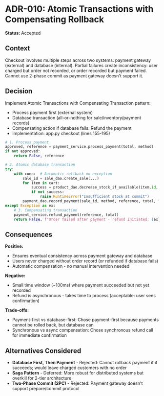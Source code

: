 # ADR-010: Atomic Transactions with Compensating Rollback
**Status:** Accepted  


## Context
Checkout involves multiple steps across two systems: payment gateway (external) and database (internal). Partial failures create inconsistency: user charged but order not recorded, or order recorded but payment failed. Cannot use 2-phase commit as payment gateway doesn't support it.

## Decision
Implement Atomic Transactions with Compensating Transaction pattern:
- Process payment first (external system)
- Database transaction (all-or-nothing for sale/inventory/payment records)
- Compensating action if database fails: Refund the payment
- Implementation: app.py checkout (lines 155-195)

```python
# 1. Process payment
approved, reference = payment_service.process_payment(total, method)
if not approved:
    return False, reference

# 2. Atomic database transaction
try:
    with conn:  # Automatic rollback on exception
        sale_id = sale_dao.create_sale(...)
        for item in cart:
            success = product_dao.decrease_stock_if_available(item.id, item.qty)
            if not success:
                raise RuntimeError("Insufficient stock at commit")
        payment_dao.record_payment(sale_id, method, reference, total, "Approved")
except Exception as ex:
    # 3. Compensating transaction
    payment_service.refund_payment(reference, total)
    return False, f"Order failed after payment - refund initiated: {ex}"
```

## Consequences
**Positive:**
- Ensures eventual consistency across payment gateway and database
- Users never charged without order record (or refunded if database fails)
- Automatic compensation - no manual intervention needed

**Negative:**
- Small time window (~100ms) where payment succeeded but not yet recorded
- Refund is asynchronous - takes time to process (acceptable: user sees confirmation)

**Trade-offs:**
- Payment-first vs database-first: Chose payment-first because payments cannot be rolled back, but database can
- Synchronous vs async compensation: Chose synchronous refund call for immediate confirmation

## Alternatives Considered
- **Database First, Then Payment** - Rejected: Cannot rollback payment if it succeeds; would leave charged customers with no order
- **Saga Pattern** - Deferred: More robust for distributed systems but overkill for 2-tier architecture
- **Two-Phase Commit (2PC)** - Rejected: Payment gateway doesn't support prepare/commit protocol
